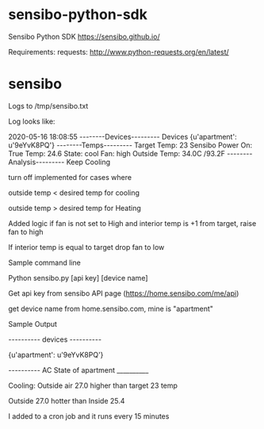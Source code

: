 # sensibo-python-sdk
Sensibo Python SDK
https://sensibo.github.io/

Requirements:
requests: http://www.python-requests.org/en/latest/
# sensibo

Logs to /tmp/sensibo.txt

Log looks like:

2020-05-16 18:08:55
--------Devices---------
Devices {u'apartment': u'9eYvK8PQ'}
--------Temps---------
Target Temp: 23
Sensibo Power On: True Temp: 24.6 State: cool  Fan: high
Outside Temp: 34.0C /93.2F
--------Analysis---------
Keep Cooling


turn off implemented for cases where

outside temp < desired temp for cooling

outside temp > desired temp for Heating

Added logic if fan is not set to High and interior temp is +1 from target, raise fan to high

If interior temp is equal to target drop fan to low

Sample command line

Python sensibo.py [api key] [device name]

Get api key from sensibo API page (https://home.sensibo.com/me/api)

get device name from home.sensibo.com, mine is "apartment"

Sample Output

---------- devices ----------

{u'apartment': u'9eYvK8PQ'}

---------- AC State of apartment __________

Cooling: Outside air 27.0 higher than target 23 temp

Outside 27.0 hotter than Inside 25.4

I added to a cron job and it runs every 15 minutes
